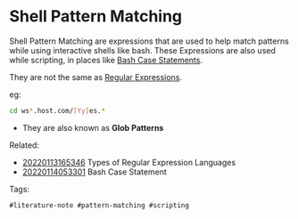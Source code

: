 # Shell Pattern Matching

Shell Pattern Matching are expressions that are used to help match
patterns while using interactive shells like bash. These Expressions are
also used while scripting, in places like [Bash Case Statements][1].

They are not the same as [Regular Expressions][2].

eg:
```sh
cd ws*.host.com/[Yy]es.*
```

* They are also known as **Glob Patterns**

[1]: ../20220114053301/README.md "Bash Case Statement"
[2]: ../20220113165346/README.md "Types of Regular Expression Languages"

Related:


* [20220113165346](../20220113165346/README.md) Types of Regular Expression Languages
* [20220114053301](../20220114053301/README.md) Bash Case Statement


Tags:

    #literature-note #pattern-matching #scripting


